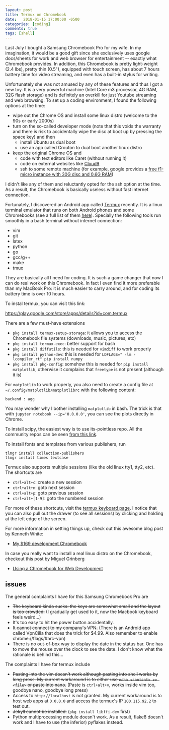 ```yaml
---
layout: post
title: Termux on Chromebook
date:   2018-01-15 17:00:00 -0500
categories: [coding]
comments: true
tags: [shell]
---
```


Last July I bought a Samsung Chromebook Pro for my wife.
In my imagination,
it would be a good gift since she exclusively uses google docs/sheets for work and web browser for entertainment --
exactly what Chromebook provides.
In addition, this Chromebook is pretty light-weight (2.4 lbs), pretty thin (0.5"), equipped with touch screen,
has about 7 hours battery time for video streaming, and even has a built-in stylus for writing.

Unfortunately she was not amused by any of these features and thus I got a new toy.
It is a very powerful machine (Intel Core m3 processor, 4G RAM, 32G flash storage) and is definitely an overkill for just Youtube streaming and web browsing.
To set up a coding environment, I found the following options at the time:

* wipe out the Chrome OS and install some linux distro (welcome to the 90s or early 2000s)
* turn on the so-called developer mode (note that this voids the warranty and there is risk to accidentally wipe the disc at boot up by pressing the space key) and then
	* install Ubuntu as dual boot
    * use an app called Crouton to dual boot another linux distro
* keep the original Chrome OS and
    * code with text editors like Caret (without running it)
	* code on external websites like [Cloud9](https://en.wikipedia.org/wiki/Cloud9_IDE)
    * ssh to some remote machine (for example, google provides a [free f1-micro instance with 30G disc and 0.6G RAM](https://cloud.google.com/free/))

I didn't like any of them and reluctantly opted for the ssh option at the time.
As a result, the Chromebook is basically useless without fast internet connection.

Fortunately, I discovered an Android app called [Termux](https://termux.com/) recently.
It is a linux terminal emulator that runs on both Android phones and some Chromebooks (see a full list of them [here](https://www.androidcentral.com/these-are-chromebooks-can-run-android-apps)).
Specially the following tools run smoothly in a bash terminal without internet connection:

* vim
* git
* latex
* python
* go
* gcc/g++
* make
* tmux

They are basically all I need for coding.
It is such a game changer that now I can do real work on this Chromebook.
In fact I even find it more preferable than my MacBook Pro:
it is much easier to carry around, and for coding its battery time is over 10 hours.

To instal termux, you can visit this link:

https://play.google.com/store/apps/details?id=com.termux

There are a few must-have extensions

* `pkg install termux-setup-storage`: it allows you to access the Chromebook file systems (downloads, music, pictures, etc)
* `pkg install termux-exec`: better support for bash
* `pkg install diffutils`: this is needed for `vimdiff` to work properly
* `pkg install python-dev`: this is needed for `LDFLAGS=" -lm -lcompiler_rt" pip install numpy`
* `pkg install pkg-config`: somehow this is needed for `pip install matplotlib`, otherwise it complains that `freetype` is not present (although it is)

For `matplotlib` to work properly, you also need to create a config file at `~/.config/matplotlib/matplotlibrc` with the following content:

```
backend : agg
```

You may wonder why I bother installing `matplotlib` in bash.
The trick is that with `jupyter notebook --ip='0.0.0.0'`, you can see the plots directly in Chrome.

To install scipy, the easiest way is to use its-pointless repo.
All the community repos can be seen [from this link](https://wiki.termux.com/wiki/Package_Management#Community_Repositories).

To install fonts and templates from various publishers, run
```
tlmgr install collection-publishers
tlmgr install times textcase
```

Termux also supports multiple sessions (like the old linux tty1, tty2, etc).
The shortcuts are

* `ctrl+alt+c`: create a new session
* `ctrl+alt+n`: goto next session
* `ctrl+alt+p`: goto previous session
* `ctrl+alt+[1-9]`: goto the numbered session

For more of these shortcuts, visit the [termux keyboard page](https://termux.com/hardware-keyboard.html).
I notice that you can also pull out the drawer (to see all sessions) by clicking and holding at the left edge of the screen.

For more information in setting things up, check out this awesome blog post by Kenneth White:

* [My $169 development Chromebook](https://blog.lessonslearned.org/building-a-more-secure-development-chromebook/)

In case you really want to install a real linux distro on the Chromebook, checkout this post by Miguel Grinberg

* [Using a Chromebook for Web Development](https://blog.miguelgrinberg.com/post/using-a-chromebook-for-web-development)

## issues

The general complaints I have for this Samsung Chromebook Pro are

* ~~The keyboard kinda sucks: the keys are somewhat small and the layout is too crowded.~~ (I gradually get used to it, now the Macbook keyboard feels weird...)
* It's too easy to hit the power button accidentally.
* ~~It cannot connect to my company's VPN.~~ (There is an Android app called VpnCilla that does the trick for $4.99. Also remember to enable chrome://flags/#arc-vpn)
* There is no out-of-box way to display the date in the status bar. One has to move the mouse over the clock to see the date. I don't know what the rationale is behind this...

The complaints I have for termux include

* ~~Pasting into the vim doesn't work although pasting into shell works by long press. My current workaround is to either use `echo <content> >> <file>` or paste into nano.~~ (Paste is `ctrl+alt+v`, works inside vim too, goodbye nano, goodbye long press)
* Access to `http://localhost` is not granted. My current workaround is to host web apps at `0.0.0.0` and access the termux's IP `100.115.92.2` to test out.
* ~~Jekyll cannot be installed.~~ (`pkg install libffi-dev` first)
* Python multiprocessing module doesn't work. As a result, flake8 doesn't work and I have to use (the inferior) pyflakes instead.
